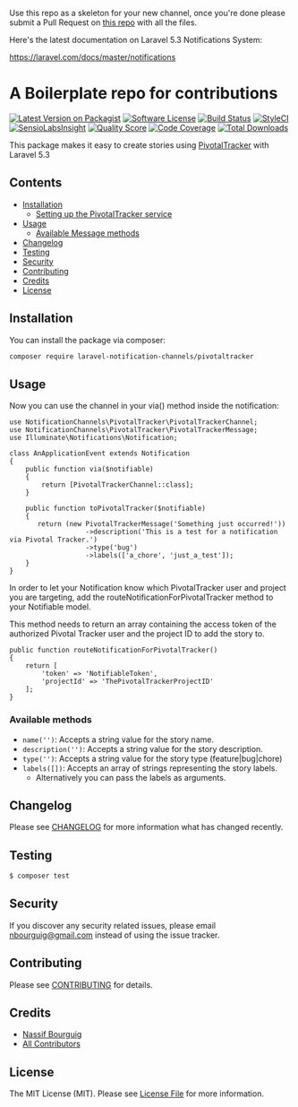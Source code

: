 Use this repo as a skeleton for your new channel, once you're done please submit a Pull Request on [this repo](https://github.com/laravel-notification-channels/new-channels) with all the files.

Here's the latest documentation on Laravel 5.3 Notifications System: 

https://laravel.com/docs/master/notifications

# A Boilerplate repo for contributions

[![Latest Version on Packagist](https://img.shields.io/packagist/v/laravel-notification-channels/:pivotaltracker.svg?style=flat-square)](https://packagist.org/packages/laravel-notification-channels/:pivotaltracker)
[![Software License](https://img.shields.io/badge/license-MIT-brightgreen.svg?style=flat-square)](LICENSE.md)
[![Build Status](https://img.shields.io/travis/laravel-notification-channels/:pivotaltracker/master.svg?style=flat-square)](https://travis-ci.org/laravel-notification-channels/:pivotaltracker)
[![StyleCI](https://styleci.io/repos/:style_ci_id/shield)](https://styleci.io/repos/:style_ci_id)
[![SensioLabsInsight](https://img.shields.io/sensiolabs/i/:sensio_labs_id.svg?style=flat-square)](https://insight.sensiolabs.com/projects/:sensio_labs_id)
[![Quality Score](https://img.shields.io/scrutinizer/g/laravel-notification-channels/:pivotaltracker.svg?style=flat-square)](https://scrutinizer-ci.com/g/laravel-notification-channels/:pivotaltracker)
[![Code Coverage](https://img.shields.io/scrutinizer/coverage/g/laravel-notification-channels/:pivotaltracker/master.svg?style=flat-square)](https://scrutinizer-ci.com/g/laravel-notification-channels/:pivotaltracker/?branch=master)
[![Total Downloads](https://img.shields.io/packagist/dt/laravel-notification-channels/:pivotaltracker.svg?style=flat-square)](https://packagist.org/packages/laravel-notification-channels/:pivotaltracker)

This package makes it easy to create stories using [PivotalTracker](https://www.pivotaltracker.com/help/api) with Laravel 5.3


## Contents

- [Installation](#installation)
	- [Setting up the PivotalTracker service](#setting-up-the-PivotalTracker-service)
- [Usage](#usage)
	- [Available Message methods](#available-message-methods)
- [Changelog](#changelog)
- [Testing](#testing)
- [Security](#security)
- [Contributing](#contributing)
- [Credits](#credits)
- [License](#license)


## Installation

You can install the package via composer:

``` bash
composer require laravel-notification-channels/pivotaltracker
```

## Usage

Now you can use the channel in your via() method inside the notification:
    
    use NotificationChannels\PivotalTracker\PivotalTrackerChannel;
    use NotificationChannels\PivotalTracker\PivotalTrackerMessage;
    use Illuminate\Notifications\Notification;
    
    class AnApplicationEvent extends Notification
    {
        public function via($notifiable)
        {
            return [PivotalTrackerChannel::class];
        }
    
        public function toPivotalTracker($notifiable)
        {
           return (new PivotalTrackerMessage('Something just occurred!'))
                       ->description('This is a test for a notification via Pivotal Tracker.')
                       ->type('bug')
                       ->labels(['a_chore', 'just_a_test']);
        }
    }

In order to let your Notification know which PivotalTracker user and project you are targeting, add the routeNotificationForPivotalTracker method to your Notifiable model.

This method needs to return an array containing the access token of the authorized Pivotal Tracker user and the project ID to add the story to.

    public function routeNotificationForPivotalTracker()
    {
        return [
            'token' => 'NotifiableToken',
            'projectId' => 'ThePivotalTrackerProjectID'
        ];
    }



### Available methods
                                      
* `name('')`: Accepts a string value for the story name.
* `description('')`: Accepts a string value for the story description.
* `type('')`: Accepts a string value for the story type (feature|bug|chore)
* `labels([])`: Accepts an array of strings representing the story labels. 
  * Alternatively you can pass the labels as arguments.

## Changelog

Please see [CHANGELOG](CHANGELOG.md) for more information what has changed recently.

## Testing

``` bash
$ composer test
```

## Security

If you discover any security related issues, please email nbourguig@gmail.com instead of using the issue tracker.

## Contributing

Please see [CONTRIBUTING](CONTRIBUTING.md) for details.

## Credits

- [Nassif Bourguig](https://github.com/nbourguig)
- [All Contributors](../../contributors)

## License

The MIT License (MIT). Please see [License File](LICENSE.md) for more information.

